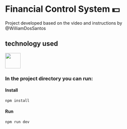 # Financial Control System 💵

Project developed based on the video and instructions by @WilliamDosSantos

## technology used
<img src="https://cdn.jsdelivr.net/gh/devicons/devicon/icons/react/react-original-wordmark.svg" width="50" height="50" />

### In the project directory you can run:
#### Install<br>
`npm install` 
#### Run<br>
`npm run dev` <br><br>
